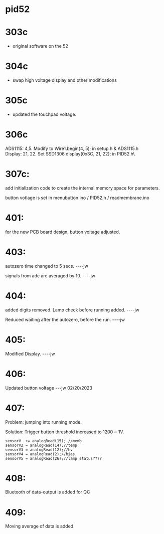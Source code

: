 # pid52

# 303c 
- original software on the 52

# 304c 
- swap high voltage display and other modifications

# 305c
- updated the touchpad voltage.

# 306c
ADS1115: 4,5. Modify to Wire1.begin(4, 5);   in setup.h & ADS1115.h\
Display: 21, 22. Set SSD1306  display(0x3C, 21, 22);  in PID52.h\

# 307c:
add initialization code to create the internal memory space for parameters.

button votlage is set in menubutton.ino / PID52.h / readmembrane.ino 

# 401:
for the new PCB board design, button voltage adjusted.

# 403:
autozero time changed to 5 secs. ----jw

signals from adc are averaged by 10. ----jw

# 404:
added digits removed. Lamp check before running added. ----jw

Reduced waiting after the autozero, before the run. ----jw

# 405:
Modified Display. ----jw

# 406:
Updated button voltage ---jw 02/20/2023

# 407:
Problem: jumping into running mode.

Solution: Trigger button threshold increased to 1200 ~ 1V. 


    sensorV  += analogRead(15); //memb
    sensorV2 = analogRead(14);//temp
    sensorV3 = analogRead(12);//hv
    sensorV4 = analogRead(2);//bias
    sensorV5 = analogRead(26);//lamp status????

# 408:
Bluetooth of data-output is added for QC

# 409:
Moving average of data is added.
